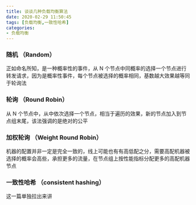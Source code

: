 ```yaml
---
title: 谈谈几种负载均衡算法
date: 2020-02-29 11:50:45
tags: [负载均衡,一致性哈希]
categories: 
- 负载均衡
---
```


### 随机 （Random）

正如命名所知，是一种概率性的事件，从 N 个节点中同概率的选择一个节点进行转发请求，因为是概率性事件，每个节点被选择的概率相同，基数越大效果越等同于轮询法

### 轮询 （Round Robin）

从 N 个节点中，从中依次选择一个节点，相当于遍历的效果，新的节点加入到节点组末尾，该法强调的是绝对的公平

<!-- more -->

### 加权轮询 （Weight Round Robin）

机器的配置并非一定是完全一致的，线上可能也有有高低配之分，需要高配机器被选择的概率会高些，承担更多的流量，在节点组上按性能指标分配更多的高配机器节点

### 一致性哈希 （consistent hashing）

这一篇单独拉出来讲
